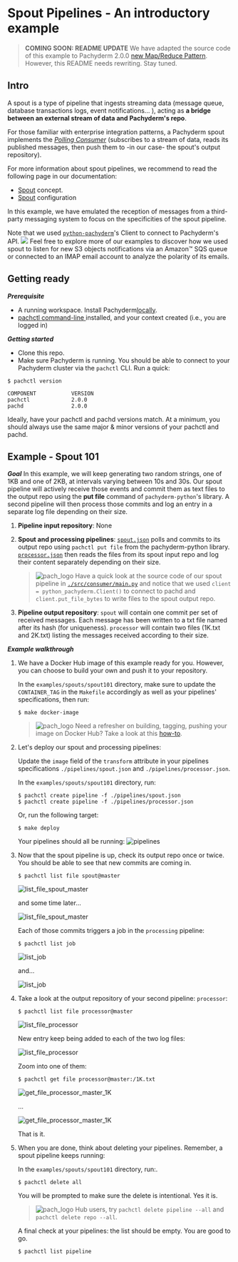 # Spout Pipelines - An introductory example

>**COMING SOON: README UPDATE** We have adapted the source code of this example to Pachyderm 2.0.0 [new Map/Reduce Pattern](https://docs.pachyderm.com/2.0.x-beta/concepts/pipeline-concepts/datum/relationship-between-datums/). However, this README needs rewriting. Stay tuned.

## Intro
A spout is a type of pipeline that ingests 
streaming data (message queue, database transactions logs,
event notifications... ), 
acting as **a bridge
between an external stream of data and Pachyderm's repo**.

For those familiar with enterprise integration patterns,
a Pachyderm spout implements the
*[Polling Consumer](https://www.enterpriseintegrationpatterns.com/patterns/messaging/PollingConsumer.html)* 
(subscribes to a stream of data,
reads its published messages, 
then push them to -in our case- the spout's output repository).

For more information about spout pipelines,
we recommend to read the following page in our documentation:

- [Spout](https://docs.pachyderm.com/latest/concepts/pipeline-concepts/pipeline/spout/) concept.
- [Spout](https://docs.pachyderm.com/latest/reference/pipeline_spec/#spout-optional) configuration 


In this example, we have emulated the reception 
of messages from a third-party messaging system
to focus on the specificities of the spout pipeline.

Note that we used [`python-pachyderm`](https://github.com/pachyderm/python-pachyderm)'s Client to connect to Pachyderm's API.
![](./img/spout101.png)
Feel free to explore more of our examples
to discover how we used spout to listen
for new S3 objects notifications via an Amazon™ SQS queue
or connected to an IMAP email account
to analyze the polarity of its emails.

## Getting ready
***Prerequisite***
- A running workspace. Install Pachyderm[locally](https://docs.pachyderm.com/latest/getting-started/local-installation/).
- [pachctl command-line ](https://docs.pachyderm.com/latest/getting-started/local-installation/#install-pachctl) installed, and your context created (i.e., you are logged in)

***Getting started***
- Clone this repo.
- Make sure Pachyderm is running. You should be able to connect to your Pachyderm cluster via the `pachctl` CLI. 
Run a quick:
```shell
$ pachctl version

COMPONENT           VERSION
pachctl             2.0.0
pachd               2.0.0
```
Ideally, have your pachctl and pachd versions match. At a minimum, you should always use the same major & minor versions of your pachctl and pachd. 

## Example - Spout 101 
***Goal***
In this example,
we will keep generating two random strings, 
one of 1KB and one of 2KB,
at intervals varying between 10s and 30s.
Our spout pipeline will actively receive
those events and commit them as text files
to the output repo 
using the **put file** command
of `pachyderm-python`'s library. 
A second pipeline will then process those commits
and log an entry in a separate log file
depending on their size.


1. **Pipeline input repository**: None

1. **Spout and processing pipelines**: [`spout.json`](./pipelines/spout.json) polls and commits to its output repo using `pachctl put file` from the pachyderm-python library.  [`processor.json`](./pipelines/processor.json) then reads the files from its spout input repo and log their content separately depending on their size.

    >![pach_logo](./img/pach_logo.svg) Have a quick look at the source code of our spout pipeline in [`./src/consumer/main.py`](./src/consumer/main.py) and notice that we used `client = python_pachyderm.Client()` to connect to pachd and `client.put_file_bytes` to write files to the spout output repo. 


1. **Pipeline output repository**: `spout` will contain one commit per set of received messages. Each message has been written to a txt file named after its hash (for uniqueness). `processor` will contain two files (1K.txt and 2K.txt) listing the messages received according to their size.


***Example walkthrough***

1.  We have a Docker Hub image of this example ready for you.
    However, you can choose to build your own and push it to your repository.
    
    In the `examples/spouts/spout101` directory,
    make sure to update the 
    `CONTAINER_TAG` in the `Makefile` accordingly
    as well as your pipelines' specifications,
    then run:
    ```shell
    $ make docker-image
    ```
    >![pach_logo](./img/pach_logo.svg) Need a refresher on building, tagging, pushing your image on Docker Hub? Take a look at this [how-to](https://docs.pachyderm.com/latest/how-tos/developer-workflow/working-with-pipelines/).

1. Let's deploy our spout and processing pipelines: 

    Update the `image` field of the `transform` attribute in your pipelines specifications `./pipelines/spout.json` and `./pipelines/processor.json`.

    In the `examples/spouts/spout101` directory, run:
    ```shell
	$ pachctl create pipeline -f ./pipelines/spout.json
	$ pachctl create pipeline -f ./pipelines/processor.json
    ```
    Or, run the following target: 
    ```shell
    $ make deploy
    ```
    Your pipelines  should all be running:
    ![pipelines](./img/pachctl_list_pipeline.png)  

1. Now that the spout pipeline is up, check its output repo once or twice. 
    You should be able to see that new commits are coming in.
    
    ```shell
    $ pachctl list file spout@master
    ```
    ![list_file_spout_master](./img/pachctl_list_file_spout_master.png)

    and some time later...

    ![list_file_spout_master](./img/pachctl_list_file_spout_master_later.png)
    
    Each of those commits triggers a job in the `processing` pipeline:
    ```shell
    $ pachctl list job
    ```

    ![list_job](./img/pachctl_list_job.png)

    and...

    ![list_job](./img/pachctl_list_job_later.png)

1. Take a look at the output repository of your second pipeline: `processor`:
    ```shell
    $ pachctl list file processor@master
    ```

    ![list_file_processor](./img/pachctl_list_file_processor_master.png)

    New entry keep being added to each of the two log files:
    
    ![list_file_processor](./img/pachctl_list_file_processor_master_later.png)

    Zoom into one of them:
    ```shell
    $ pachctl get file processor@master:/1K.txt
    ```
    ![get_file_processor_master_1K](./img/pachctl_get_file_processor_master_1K.png)

    ...

    ![get_file_processor_master_1K](./img/pachctl_get_file_processor_master_1K_later.png)   

    That is it. 

1. When you are done, think about deleting your pipelines.
Remember, a spout pipeline keeps running: 

    In the `examples/spouts/spout101` directory, run:.
    ```shell
    $ pachctl delete all
    ```
    You will be prompted to make sure the delete is intentional. Yes it is. 

     >![pach_logo](./img/pach_logo.svg) Hub users, try `pachctl delete pipeline --all` and `pachctl delete repo --all`.
   
   
    
    A final check at your pipelines: the list should be empty. You are good to go.
    ```shell
    $ pachctl list pipeline
    ```
